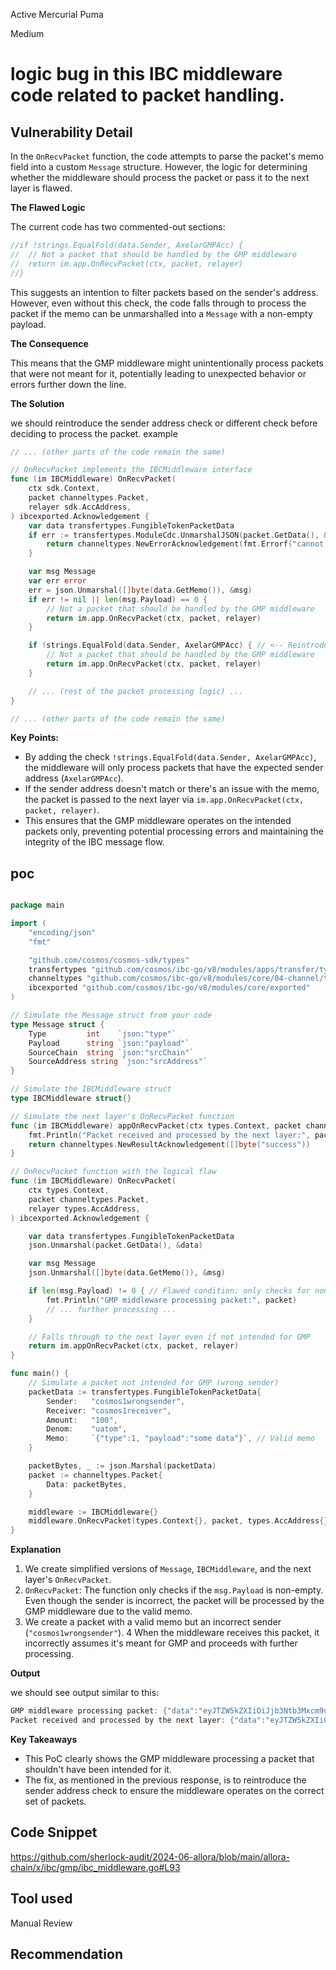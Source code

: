 Active Mercurial Puma

Medium

# logic bug in this IBC middleware code related to packet handling.

## Vulnerability Detail

In the `OnRecvPacket` function, the code attempts to parse the packet's memo field into a custom `Message` structure. However, the logic for determining whether the middleware should process the packet or pass it to the next layer is flawed.

**The Flawed Logic**

The current code has two commented-out sections:


```Go
//if !strings.EqualFold(data.Sender, AxelarGMPAcc) {
//	// Not a packet that should be handled by the GMP middleware
//	return im.app.OnRecvPacket(ctx, packet, relayer)
//}
```

This suggests an intention to filter packets based on the sender's address. However, even without this check, the code falls through to process the packet if the memo can be unmarshalled into a `Message` with a non-empty payload.

**The Consequence**

This means that the GMP middleware might unintentionally process packets that were not meant for it, potentially leading to unexpected behavior or errors further down the line.

**The Solution**

we should reintroduce the sender address check or different check before deciding to process the packet. example

```Go
// ... (other parts of the code remain the same)

// OnRecvPacket implements the IBCMiddleware interface
func (im IBCMiddleware) OnRecvPacket(
	ctx sdk.Context,
	packet channeltypes.Packet,
	relayer sdk.AccAddress,
) ibcexported.Acknowledgement {
	var data transfertypes.FungibleTokenPacketData
	if err := transfertypes.ModuleCdc.UnmarshalJSON(packet.GetData(), &data); err != nil {
		return channeltypes.NewErrorAcknowledgement(fmt.Errorf("cannot unmarshal ICS-20 transfer packet data"))
	}

	var msg Message
	var err error
	err = json.Unmarshal([]byte(data.GetMemo()), &msg)
	if err != nil || len(msg.Payload) == 0 {
		// Not a packet that should be handled by the GMP middleware
		return im.app.OnRecvPacket(ctx, packet, relayer)
	}

	if !strings.EqualFold(data.Sender, AxelarGMPAcc) { // <-- Reintroduced check
		// Not a packet that should be handled by the GMP middleware
		return im.app.OnRecvPacket(ctx, packet, relayer)
	}

	// ... (rest of the packet processing logic) ...
}

// ... (other parts of the code remain the same)
```

**Key Points:**

- By adding the check `!strings.EqualFold(data.Sender, AxelarGMPAcc)`, the middleware will only process packets that have the expected sender address (`AxelarGMPAcc`).
- If the sender address doesn't match or there's an issue with the memo, the packet is passed to the next layer via `im.app.OnRecvPacket(ctx, packet, relayer)`.
- This ensures that the GMP middleware operates on the intended packets only, preventing potential processing errors and maintaining the integrity of the IBC message flow.



## poc


```Go

package main

import (
	"encoding/json"
	"fmt"

	"github.com/cosmos/cosmos-sdk/types"
	transfertypes "github.com/cosmos/ibc-go/v8/modules/apps/transfer/types"
	channeltypes "github.com/cosmos/ibc-go/v8/modules/core/04-channel/types"
	ibcexported "github.com/cosmos/ibc-go/v8/modules/core/exported"
)

// Simulate the Message struct from your code
type Message struct {
	Type         int    `json:"type"`
	Payload      string `json:"payload"`
	SourceChain  string `json:"srcChain"`
	SourceAddress string `json:"srcAddress"`
}

// Simulate the IBCMiddleware struct
type IBCMiddleware struct{}

// Simulate the next layer's OnRecvPacket function
func (im IBCMiddleware) appOnRecvPacket(ctx types.Context, packet channeltypes.Packet, relayer types.AccAddress) ibcexported.Acknowledgement {
	fmt.Println("Packet received and processed by the next layer:", packet)
	return channeltypes.NewResultAcknowledgement([]byte("success"))
}

// OnRecvPacket function with the logical flaw
func (im IBCMiddleware) OnRecvPacket(
	ctx types.Context,
	packet channeltypes.Packet,
	relayer types.AccAddress,
) ibcexported.Acknowledgement {

	var data transfertypes.FungibleTokenPacketData
	json.Unmarshal(packet.GetData(), &data)

	var msg Message
	json.Unmarshal([]byte(data.GetMemo()), &msg)

	if len(msg.Payload) != 0 { // Flawed condition: only checks for non-empty payload
		fmt.Println("GMP middleware processing packet:", packet)
		// ... further processing ...
	}

	// Falls through to the next layer even if not intended for GMP
	return im.appOnRecvPacket(ctx, packet, relayer)
}

func main() {
	// Simulate a packet not intended for GMP (wrong sender)
	packetData := transfertypes.FungibleTokenPacketData{
		Sender:   "cosmos1wrongsender",   
		Receiver: "cosmos1receiver",
		Amount:   "100",
		Denom:    "uatom",
		Memo:     `{"type":1, "payload":"some data"}`, // Valid memo
	}

	packetBytes, _ := json.Marshal(packetData)
	packet := channeltypes.Packet{
		Data: packetBytes,
	}

	middleware := IBCMiddleware{}
	middleware.OnRecvPacket(types.Context{}, packet, types.AccAddress{})
}
```

**Explanation**

1.  We create simplified versions of `Message`, `IBCMiddleware`, and the next layer's `OnRecvPacket`.
2. `OnRecvPacket`: The function only checks if the `msg.Payload` is non-empty. Even though the sender is incorrect, the packet will be processed by the GMP middleware due to the valid memo.
3. We create a packet with a valid memo but an incorrect sender (`"cosmos1wrongsender"`).
4  When the middleware receives this packet, it incorrectly assumes it's meant for GMP and proceeds with further processing.

**Output**

we should see output similar to this:

```Go
GMP middleware processing packet: {"data":"eyJTZW5kZXIiOiJjb3Ntb3Mxcm9uZ3NlbmRlciIsIlJlY2VpdmVyIjoiY29zbW9zMXJlY2VpdmVyIiwiQW1vdW50IjoiMTAwIiwiRGVub20iOiJ1YXRvbSIsIk1lbW8iOnsieXR5cGUiOjEsInBheWxvYWQiOiJzb21lIGRhdGEifX0=","timeout_height":"0-0","timeout_timestamp":0}
Packet received and processed by the next layer: {"data":"eyJTZW5kZXIiOiJjb3Ntb3Mxcm9uZ3NlbmRlciIsIlJlY2VpdmVyIjoiY29zbW9zMXJlY2VpdmVyIiwiQW1vdW50IjoiMTAwIiwiRGVub20iOiJ1YXRvbSIsIk1lbW8iOnsieXR5cGUiOjEsInBheWxvYWQiOiJzb21lIGRhdGEifX0=","timeout_height":"0-0","timeout_timestamp":0}
```

**Key Takeaways**

- This PoC clearly shows the GMP middleware processing a packet that shouldn't have been intended for it.
- The fix, as mentioned in the previous response, is to reintroduce the sender address check to ensure the middleware operates on the correct set of packets.


## Code Snippet

https://github.com/sherlock-audit/2024-06-allora/blob/main/allora-chain/x/ibc/gmp/ibc_middleware.go#L93

## Tool used

Manual Review

## Recommendation
